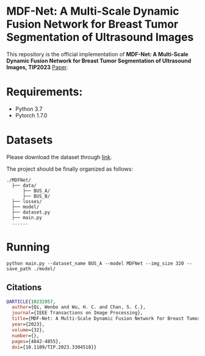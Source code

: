 # MDF-Net: A Multi-Scale Dynamic Fusion Network for Breast Tumor Segmentation of Ultrasound Images

This repository is the official implementation of **MDF-Net: A Multi-Scale Dynamic Fusion Network for Breast Tumor Segmentation of Ultrasound Images, TIP2023** [Paper](https://ieeexplore.ieee.org/document/10232957).

# Requirements:
- Python 3.7
- Pytorch 1.7.0

# Datasets
Please download the dataset through [link](https://drive.google.com/file/d/1lhviQEuN537AzI6M5FNFuIBCK9AW2goG/view?usp=sharing). 

The project should be finally organized as follows:
```
./MDFNet/
  ├── data/
      ├── BUS_A/
      ├── BUS_B/
  ├── losses/
  ├── model/
  ├── dataset.py 
  ├── main.py
  ...... 
```

# Running
```
python main.py --dataset_name BUS_A --model MDFNet --img_size 320 --save_path ./model/
```

## Citations

```bibtex
@ARTICLE{10232957,
  author={Qi, Wenbo and Wu, H. C. and Chan, S. C.},
  journal={IEEE Transactions on Image Processing}, 
  title={MDF-Net: A Multi-Scale Dynamic Fusion Network for Breast Tumor Segmentation of Ultrasound Images}, 
  year={2023},
  volume={32},
  number={},
  pages={4842-4855},
  doi={10.1109/TIP.2023.3304518}}

```
